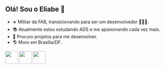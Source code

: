 ## Olá! Sou o Eliabe 👋

- ✈️ Militar da FAB, transicionando para ser um desenvolvedor 🧑🏻‍💻.
- 📚 Atualmente estou estudando ADS e me apaixonando cada vez mais.
- 👯 Procuro projetos para me desenvolver.
- 🌎 Moro em Brasília/DF.

<img src="https://cdn.jsdelivr.net/gh/devicons/devicon@latest/icons/java/java-original.svg" width="40" height="40" /> <img src="https://cdn.jsdelivr.net/gh/devicons/devicon@latest/icons/python/python-original.svg" width="40" height="40" /> <img src="https://cdn.jsdelivr.net/gh/devicons/devicon@latest/icons/mysql/mysql-original.svg" width="40" height="40" />
          
          
          
